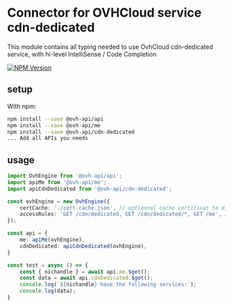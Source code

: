 # Connector for OVHCloud service cdn-dedicated

This module contains all typing needed to use OvhCloud cdn-dedicated service, with hi-level IntelliSense / Code Completion

[![NPM Version](https://img.shields.io/npm/v/@ovh-api/cdn-dedicated.svg?style=flat)](https://www.npmjs.org/package/@ovh-api/cdn-dedicated)

## setup

With npm:
````bash
npm install --save @ovh-api/api
npm install --save @ovh-api/me
npm install --save @ovh-api/cdn-dedicated
... Add all APIs you needs
````

## usage

````typescript
import OvhEngine from '@ovh-api/api';
import apiMe from '@ovh-api/me';
import apiCdnDedicated from '@ovh-api/cdn-dedicated';

const ovhEngine = new OvhEngine({ 
    certCache: './cert-cache.json', // optionnal cache certificat to disk
    accessRules: 'GET /cdn/dedicated, GET /cdn/dedicated/*, GET /me', // optionnal limit the requested privileges.
});

const api = {
    me: apiMe(ovhEngine),
    cdnDedicated: apiCdnDedicated(ovhEngine),
}

const test = async () => {
    const { nichandle } = await api.me.$get();
    const data = await api.cdnDedicated.$get();
    console.log(`${nichandle} have the following services:`);
    console.log(data);
}

````